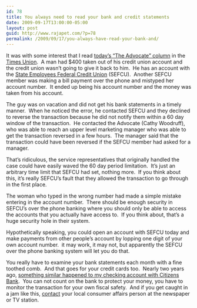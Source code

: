 ```yaml
---
id: 78
title: You always need to read your bank and credit statements
date: 2009-09-17T13:00:00-05:00
layout: post
guid: http://www.rajapet.com/?p=78
permalink: /2009/09/17/you-always-have-read-your-bank-and/
---
```

It was with some interest that I read [today’s “The Advocate” column](http://blog.timesunion.com/advocate/account-number-mix-up-missed-deadline-put-400-at-risk/1886/ "Account number mix-up, missed deadline put $400 at risk") in the [Times Union](http://www.timesunion.com/).  A man had $400 taken out of his credit union account and the credit union wasn’t going to give it back to him.  He has an account with the [State Employees Federal Credit Union](http://www.sefcu.com/) (SEFCU).  Another SEFCU member was making a bill payment over the phone and mistyped her account number.  It ended up being his account number and the money was taken from his account.

The guy was on vacation and did not get his bank statements in a timely manner.  When he noticed the error, he contacted SEFCU and they declined to reverse the transaction because he did not notify them within a 60 day window of the transaction.  He contacted the Advocate (Cathy Woodruff), who was able to reach an upper level marketing manager who was able to get the transaction reversed in a few hours.  The manager said that the transaction could have been reversed if the SEFCU member had asked for a manager.

That’s ridiculous, the service representatives that originally handled the case could have easily waved the 60 day period limitation.  It’s just an arbitrary time limit that SEFCU had set, nothing more.  If you think about this, it’s really SEFCU’s fault that they allowed the transaction to go through in the first place.

The woman who typed in the wrong number had made a simple mistake entering in the account number.  There should be enough security in SEFCU’s over the phone banking where you should only be able to access the accounts that you actually have access to.  If you think about, that’s a huge security hole in their system.

Hypothetically speaking, you could open an account with SEFCU today and make payments from other people’s account by lopping one digit of your own account number.  it may work, it may not, but apparently the SEFCU over the phone banking system will let you do that.

You really have to examine your bank statements each month with a fine toothed comb.  And that goes for your credit cards too.  Nearly two years ago, [something similar happened to my checking account with Citizens Bank](http://anotherlab.rajapet.net/2007/12/citizens-bank-debit-card-security.html "Citizens Bank Debit card security worries me").  You can not count on the bank to protect your money, you have to monitor the transaction for your own fiscal safety.  And if you get caught in a jam like this, [contact](http://blog.timesunion.com/advocate/contacting-the-advocate/) your local consumer affairs person at the newspaper or TV station.
